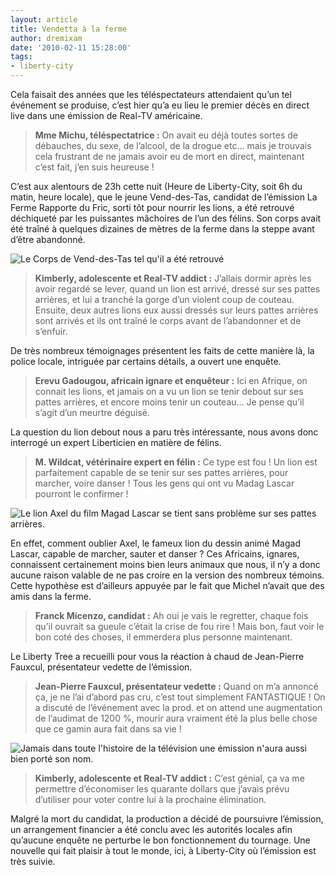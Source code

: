 ```yaml
---
layout: article
title: Vendetta à la ferme
author: dremixam
date: '2010-02-11 15:28:00'
tags:
- liberty-city
---
```


Cela faisait des années que les téléspectateurs attendaient qu’un tel événement se produise, c’est hier qu’a eu lieu le premier décès en direct live dans une émission de Real-TV américaine.

> **Mme Michu, téléspectatrice :** On avait eu déjà toutes sortes de débauches, du sexe, de l’alcool, de la drogue etc… mais je trouvais cela frustrant de ne jamais avoir eu de mort en direct, maintenant c’est fait, j’en suis heureuse !

C’est aux alentours de 23h cette nuit (Heure de Liberty-City, soit 6h du matin, heure locale), que le jeune Vend-des-Tas, candidat de l’émission La Ferme Rapporte du Fric, sorti tôt pour nourrir les lions, a été retrouvé déchiqueté par les puissantes mâchoires de l’un des félins. Son corps avait été traîné à quelques dizaines de mètres de la ferme dans la steppe avant d’être abandonné.

![Le Corps de Vend-des-Tas tel qu'il a été retrouvé](  /content/images/2007/06/Vend-Des-Tas.jpg)

> **Kimberly, adolescente et Real-TV addict :** J’allais dormir après les avoir regardé se lever, quand un lion est arrivé, dressé sur ses pattes arrières, et lui a tranché la gorge d’un violent coup de couteau. Ensuite, deux autres lions eux aussi dressés sur leurs pattes arrières sont arrivés et ils ont traîné le corps avant de l’abandonner et de s’enfuir.

De très nombreux témoignages présentent les faits de cette manière là, la police locale, intriguée par certains détails, a ouvert une enquête.

> **Erevu Gadougou, africain ignare et enquêteur :** Ici en Afrique, on connait les lions, et jamais on a vu un lion se tenir debout sur ses pattes arrières, et encore moins tenir un couteau… Je pense qu’il s’agit d’un meurtre déguisé.

La question du lion debout nous a paru très intéressante, nous avons donc interrogé un expert Liberticien en matière de félins.

> **M. Wildcat, vétérinaire expert en félin :** Ce type est fou ! Un lion est parfaitement capable de se tenir sur ses pattes arrières, pour marcher, voire danser ! Tous les gens qui ont vu Madag Lascar pourront le confirmer !

![Le lion Axel du film Magad Lascar se tient sans problème sur ses pattes arrières.](  /content/images/2007/06/madagascar-dreamworks-alex1g.png)

En effet, comment oublier Axel, le fameux lion du dessin animé Magad Lascar, capable de marcher, sauter et danser ? Ces Africains, ignares, connaissent certainement moins bien leurs animaux que nous, il n’y a donc aucune raison valable de ne pas croire en la version des nombreux témoins. Cette hypothèse est d’ailleurs appuyée par le fait que Michel n’avait que des amis dans la ferme.

> **Franck Micenzo, candidat :** Ah oui je vais le regretter, chaque fois qu’il ouvrait sa gueule c’était la crise de fou rire ! Mais bon, faut voir le bon coté des choses, il emmerdera plus personne maintenant.

Le Liberty Tree a recueilli pour vous la réaction à chaud de Jean-Pierre Fauxcul, présentateur vedette de l’émission.

> **Jean-Pierre Fauxcul, présentateur vedette :** Quand on m’a annoncé ça, je ne l’ai d’abord pas cru, c’est tout simplement FANTASTIQUE ! On a discuté de l’événement avec la prod. et on attend une augmentation de l’audimat de 1200 %, mourir aura vraiment été la plus belle chose que ce gamin aura fait dans sa vie !

![Jamais dans toute l'histoire de la télévision une émission n'aura aussi bien porté son nom.](  /content/images/2007/06/La-Ferme-Rapporte-du-Fric1.png)

> **Kimberly, adolescente et Real-TV addict :** C’est génial, ça va me permettre d’économiser les quarante dollars que j’avais prévu d’utiliser pour voter contre lui à la prochaine élimination.

Malgré la mort du candidat, la production a décidé de poursuivre l’émission, un arrangement financier a été conclu avec les autorités locales afin qu’aucune enquête ne perturbe le bon fonctionnement du tournage. Une nouvelle qui fait plaisir à tout le monde, ici, à Liberty-City où l’émission est très suivie.

<!--kg-card-end: markdown-->
